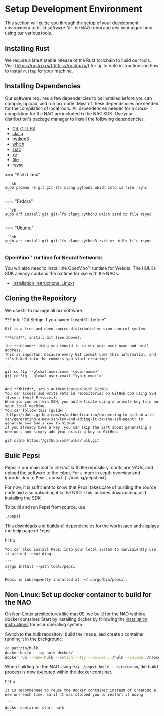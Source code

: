 # Setup Development Environment


This section will guide you through the setup of your development environment to build software for the NAO robot and test your algorithms using our various tools.

## Installing Rust

We require a latest stable release of the Rust toolchain to build our tools.
Visit [https://rustup.rs/](https://rustup.rs/) for up to date instructions on how to install `rustup` for your machine.

## Installing Dependencies

Our software requires a few dependencies to be installed before you can compile, upload, and run our code.
Most of these dependencies are needed for the compilation of local tools.
All dependencies needed for a cross-compilation for the NAO are included in the NAO SDK.
Use your distribution's package manager to install the following dependencies:

- [Git](https://git-scm.com/), [Git LFS](https://git-lfs.com/)
- [clang](https://clang.llvm.org/)
- [python3](https://www.python.org/)
- [which](https://carlowood.github.io/which/)
- [zstd](http://www.zstd.net/)
- [xz](https://tukaani.org/xz/)
- [file](https://darwinsys.com/file/)
- [rsync](https://rsync.samba.org/)

=== "Arch Linux"

    ```sh
    sudo pacman -S git git-lfs clang python3 which zstd xz file rsync
    ```

=== "Fedora"

    ```sh
    sudo dnf install git git-lfs clang python3 which zstd xz file rsync
    ```

=== "Ubuntu"

    ```sh
    sudo apt install git git-lfs clang python3 zstd xz-utils file rsync
    ```
### OpenVino:tm: runtime for Neural Networks

You will also need to install the OpenVino:tm: runtime for Webots. The HULKs SDK already contains the runtime for use with the NAOs.
- [Installation Instructions (Linux)](https://docs.openvino.ai/2024/get-started/install-openvino/install-openvino-linux.html)

## Cloning the Repository

We use Git to manage all our software.

??? info "Git Setup: If you haven't used Git before"

    Git is a free and open source distributed version control system.

    **First**, install Git (see above).

    The **second** thing you should is to set your user name and email address.
    This is important because every Git commit uses this information, and it’s baked into the commits you start creating:

    ```
    git config --global user.name "<your-name>"
    git config --global user.email "<your-email>"
    ```

    And **third**, setup authentication with GitHub
    You can access and write data in repositories on GitHub.com using SSH (Secure Shell Protocol).
    When you connect via SSH, you authenticate using a private key file on your local machine.
    You can follow this [guide](https://docs.github.com/en/authentication/connecting-to-github-with-ssh/generating-a-new-ssh-key-and-adding-it-to-the-ssh-agent) to generate and add a key to GitHub.
    If you already have a key, you can skip the part about generating a new one, and simply add your existing key to GitHub.

```sh
git clone https://github.com/hulks/hulk.git
```

## Build Pepsi

Pepsi is our main tool to interact with the repository, configure NAOs, and upload the software to the robot.
For a more in depth overview and introduction to Pepsi, consult [../tooling/pepsi.md].

For now, it is sufficient to know that Pepsi takes care of building the source code and also uploading it to the NAO.
This includes downloading and installing the SDK.

To build and run Pepsi from source, use

```sh
./pepsi
```

This downloads and builds all dependencies for the workspace and displays the help page of Pepsi.

!!! tip

    You can also install Pepsi into your local system to conviniently use it without rebuilding:

    ```
    cargo install --path tools/pepsi
    ```

    Pepsi is subsequently installed at `~/.cargo/bin/pepsi`.


## Non-Linux: Set up docker container to build for the NAO

On Non-Linux architectures like macOS, we build for the NAO within a docker container.
Start by installing docker by following the [installation instructions](https://docs.docker.com/engine/install/) for your operating system.

Switch to the hulk repository, build the image, and create a container running it in the background:

```sh
cd path/to/hulk
docker build --tag hulk docker/
docker run --name hulk --detach --tty --volume .:/hulk --volume ./naosdk/:/naosdk hulk /bin/sh
```

When building for the NAO using e.g. `./pepsi build --target=nao`, the build process is now executed within the docker container.

!!! tip

    It is recommended to reuse the docker container instead of creating a new one each time, so if it was stopped you to restart it using

    ```
    docker container start hulk
    ```
